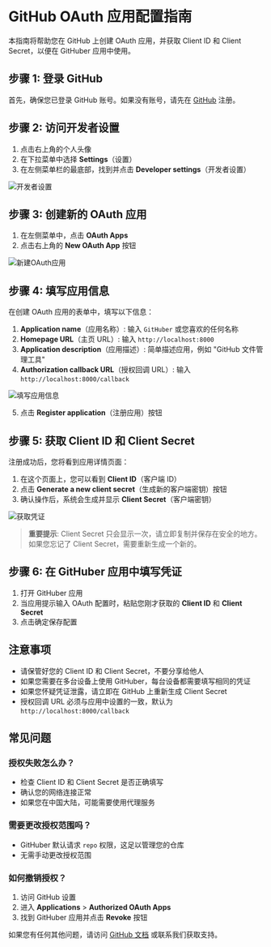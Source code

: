# GitHub OAuth 应用配置指南

本指南将帮助您在 GitHub 上创建 OAuth 应用，并获取 Client ID 和 Client Secret，以便在 GitHuber 应用中使用。

## 步骤 1: 登录 GitHub

首先，确保您已登录 GitHub 账号。如果没有账号，请先在 [GitHub](https://github.com) 注册。

## 步骤 2: 访问开发者设置

1. 点击右上角的个人头像
2. 在下拉菜单中选择 **Settings**（设置）
3. 在左侧菜单栏的最底部，找到并点击 **Developer settings**（开发者设置）

![开发者设置](https://docs.github.com/assets/cb-34573/mw-1440/images/help/settings/developer-settings.webp)

## 步骤 3: 创建新的 OAuth 应用

1. 在左侧菜单中，点击 **OAuth Apps**
2. 点击右上角的 **New OAuth App** 按钮

![新建OAuth应用](https://docs.github.com/assets/cb-34573/mw-1440/images/help/oauth/oauth-apps-list.webp)

## 步骤 4: 填写应用信息

在创建 OAuth 应用的表单中，填写以下信息：

1. **Application name**（应用名称）: 输入 `GitHuber` 或您喜欢的任何名称
2. **Homepage URL**（主页 URL）: 输入 `http://localhost:8000`
3. **Application description**（应用描述）: 简单描述应用，例如 "GitHub 文件管理工具"
4. **Authorization callback URL**（授权回调 URL）: 输入 `http://localhost:8000/callback`

![填写应用信息](https://docs.github.com/assets/cb-49581/mw-1440/images/help/oauth/oauth-app-create.webp)

5. 点击 **Register application**（注册应用）按钮

## 步骤 5: 获取 Client ID 和 Client Secret

注册成功后，您将看到应用详情页面：

1. 在这个页面上，您可以看到 **Client ID**（客户端 ID）
2. 点击 **Generate a new client secret**（生成新的客户端密钥）按钮
3. 确认操作后，系统会生成并显示 **Client Secret**（客户端密钥）

![获取凭证](https://docs.github.com/assets/cb-33207/mw-1440/images/help/oauth/oauth-client-secret.webp)

> **重要提示**: Client Secret 只会显示一次，请立即复制并保存在安全的地方。如果您忘记了 Client Secret，需要重新生成一个新的。

## 步骤 6: 在 GitHuber 应用中填写凭证

1. 打开 GitHuber 应用
2. 当应用提示输入 OAuth 配置时，粘贴您刚才获取的 **Client ID** 和 **Client Secret**
3. 点击确定保存配置

## 注意事项

- 请保管好您的 Client ID 和 Client Secret，不要分享给他人
- 如果您需要在多台设备上使用 GitHuber，每台设备都需要填写相同的凭证
- 如果您怀疑凭证泄露，请立即在 GitHub 上重新生成 Client Secret
- 授权回调 URL 必须与应用中设置的一致，默认为 `http://localhost:8000/callback`

## 常见问题

### 授权失败怎么办？

- 检查 Client ID 和 Client Secret 是否正确填写
- 确认您的网络连接正常
- 如果您在中国大陆，可能需要使用代理服务

### 需要更改授权范围吗？

- GitHuber 默认请求 `repo` 权限，这足以管理您的仓库
- 无需手动更改授权范围

### 如何撤销授权？

1. 访问 GitHub 设置
2. 进入 **Applications** > **Authorized OAuth Apps**
3. 找到 GitHuber 应用并点击 **Revoke** 按钮

如果您有任何其他问题，请访问 [GitHub 文档](https://docs.github.com/en/developers/apps/building-oauth-apps) 或联系我们获取支持。 